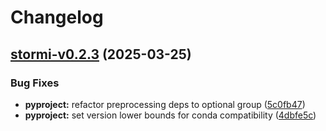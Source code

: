 # Changelog

## [stormi-v0.2.3](https://github.com/pinellolab/stormi/compare/stormi-v0.2.2...stormi-v0.2.3) (2025-03-25)

### Bug Fixes

* **pyproject:** refactor preprocessing deps to optional group ([5c0fb47](https://github.com/pinellolab/stormi/commit/5c0fb4740a97d0a129914d90a308a0c1edda88f4))
* **pyproject:** set version lower bounds for conda compatibility ([4dbfe5c](https://github.com/pinellolab/stormi/commit/4dbfe5c4151190255889a5e278a8c1546c7af8df))
